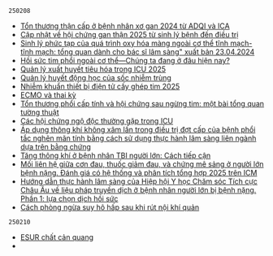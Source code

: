`250208`
- [Tổn thương thận cấp ở bệnh nhân xơ gan 2024 từ ADQI và ICA](https://drive.google.com/file/d/14rQmD9hreVZZX-5WBaJelH2guGzlAw8c/view)
- [Cập nhật về hội chứng gan thận 2025 từ sinh lý bệnh đến điều trị](https://drive.google.com/file/d/1-TTwPBvRTMOTvBqfKp0wdw6UlwOScaAl/view)
- [Sinh lý phức tạp của quá trình oxy hóa màng ngoài cơ thể tĩnh mạch-tĩnh mạch: tổng quan dành cho bác sĩ lâm sàng" xuất bản 23.04.2024](https://journals.sagepub.com/doi/pdf/10.1177/02676591241238156)
- [Hồi sức tim phổi ngoài cơ thể—Chúng ta đang ở đâu hiện nay?](https://drive.google.com/file/d/1iin-0Fi2gRWqaWN1jYsUm7GyowlJA_lY/view)
- [Quản lý xuất huyết tiêu hóa trong ICU 2025](https://drive.google.com/file/d/1fUdNhXRlWIvRizR5C4hMGwb0lEjDzeky/view)
- [Quản lý huyết động học của sốc nhiễm trùng](https://drive.google.com/file/d/1uQGoQcYoFm0TpGd9tjvCYb1sxE28IDVL/view)
- [Nhiễm khuẩn thiết bị điện tử cấy ghép tim 2025](https://drive.google.com/file/d/1NB-bpJO-i0AxcSHkKTJzoegh0hSroDxK/view)
- [ECMO và thai kỳ](https://drive.google.com/file/d/1H7r293_FkQda8qwi_lzNOjBNF3NqILkD/view)
- [Tổn thương phổi cấp tính và hội chứng sau ngừng tim: một bài tổng quan tường thuật](https://drive.google.com/file/d/1q_tljRLUsMNeKnbzfPAKQ0BnLL_ln1oE/view)
- [Các hội chứng ngộ độc thường gặp trong ICU](https://drive.google.com/file/d/1fNCZjpwvrmnROkbFcB7u4ERvLK9jMzaI/view)
- [Áp dụng thông khí không xâm lấn trong điều trị đợt cấp của bệnh phổi tắc nghẽn mãn tính bằng cách sử dụng thực hành lâm sàng liên ngành dựa trên bằng chứng](https://drive.google.com/file/d/11xlzcHPG7p1LYrRVrBpysF-Kv1PslKkF/view)
- [Tăng thông khí ở bệnh nhân TBI người lớn: Cách tiếp cận](https://drive.google.com/file/d/17DSZL8VByGy44HoCHJiGA2eVxLEKckxr/view)
- [Mối liên hệ giữa cơn đau, thuốc giảm đau, và chứng mê sảng ở người lớn bệnh nặng. Đánh giá có hệ thống và phân tích tổng hợp 2025 trên ICM](https://drive.google.com/file/d/1hrOs8utkvPddoQPaAMIqY9hkU69Rbdle/view)
- [Hướng dẫn thực hành lâm sàng của Hiệp hội Y học Chăm sóc Tích cực Châu Âu về liệu pháp truyền dịch ở bệnh nhân người lớn bị bệnh nặng. Phần 1: lựa chọn dịch hồi sức](https://drive.google.com/file/d/1NnW8T6saldGUhDTK7hSNfuyaLARbewot/view)
- [Cách phòng ngừa suy hô hấp sau khi rút nội khí quản](https://drive.google.com/file/d/11Vf6Eoel7wiQRsMh16qeXaJlfxUGvTsP/view)

`250210`
- [ESUR chất cản quang](https://www.slideshare.net/slideshow/contrastmedia-v/131204678)
- 